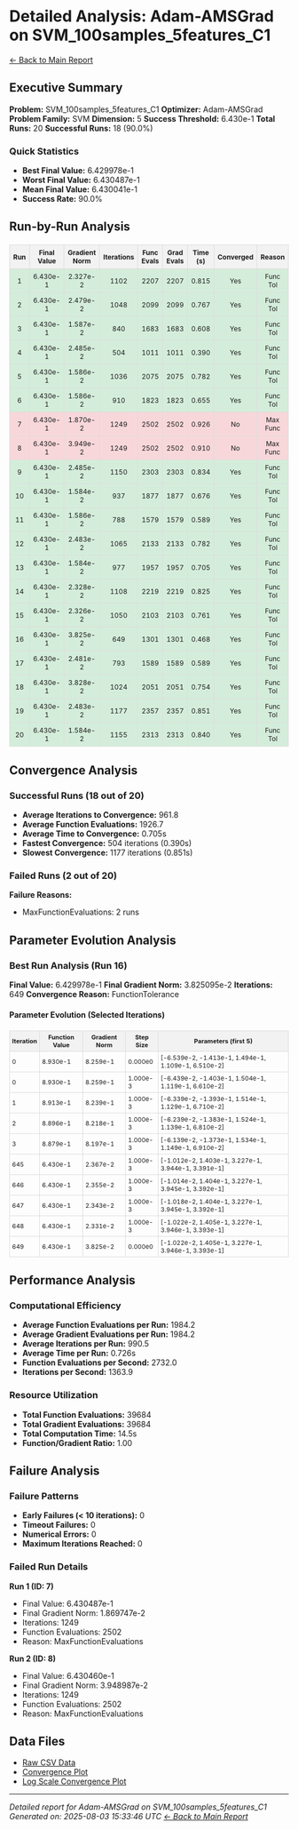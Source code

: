 # Detailed Analysis: Adam-AMSGrad on SVM_100samples_5features_C1
[← Back to Main Report](benchmark_report.md)
## Executive Summary
**Problem:** SVM_100samples_5features_C1
**Optimizer:** Adam-AMSGrad
**Problem Family:** SVM
**Dimension:** 5
**Success Threshold:** 6.430e-1
**Total Runs:** 20
**Successful Runs:** 18 (90.0%)

### Quick Statistics
* **Best Final Value:** 6.429978e-1
* **Worst Final Value:** 6.430487e-1
* **Mean Final Value:** 6.430041e-1
* **Success Rate:** 90.0%


## Run-by-Run Analysis
<table style="border-collapse: collapse; width: 100%; margin: 20px 0; font-size: 12px;">
<tr style="background-color: #f2f2f2;">
<th style="border: 1px solid #ddd; padding: 6px; text-align: center;">Run</th>
<th style="border: 1px solid #ddd; padding: 6px; text-align: center;">Final Value</th>
<th style="border: 1px solid #ddd; padding: 6px; text-align: center;">Gradient Norm</th>
<th style="border: 1px solid #ddd; padding: 6px; text-align: center;">Iterations</th>
<th style="border: 1px solid #ddd; padding: 6px; text-align: center;">Func Evals</th>
<th style="border: 1px solid #ddd; padding: 6px; text-align: center;">Grad Evals</th>
<th style="border: 1px solid #ddd; padding: 6px; text-align: center;">Time (s)</th>
<th style="border: 1px solid #ddd; padding: 6px; text-align: center;">Converged</th>
<th style="border: 1px solid #ddd; padding: 6px; text-align: center;">Reason</th>
</tr>
<tr style="background-color: #d4edda;">
<td style="border: 1px solid #ddd; padding: 6px; text-align: center;">1</td>
<td style="border: 1px solid #ddd; padding: 6px; text-align: center;">6.430e-1</td>
<td style="border: 1px solid #ddd; padding: 6px; text-align: center;">2.327e-2</td>
<td style="border: 1px solid #ddd; padding: 6px; text-align: center;">1102</td>
<td style="border: 1px solid #ddd; padding: 6px; text-align: center;">2207</td>
<td style="border: 1px solid #ddd; padding: 6px; text-align: center;">2207</td>
<td style="border: 1px solid #ddd; padding: 6px; text-align: center;">0.815</td>
<td style="border: 1px solid #ddd; padding: 6px; text-align: center;">Yes</td>
<td style="border: 1px solid #ddd; padding: 6px; text-align: center;">Func Tol</td>
</tr>
<tr style="background-color: #d4edda;">
<td style="border: 1px solid #ddd; padding: 6px; text-align: center;">2</td>
<td style="border: 1px solid #ddd; padding: 6px; text-align: center;">6.430e-1</td>
<td style="border: 1px solid #ddd; padding: 6px; text-align: center;">2.479e-2</td>
<td style="border: 1px solid #ddd; padding: 6px; text-align: center;">1048</td>
<td style="border: 1px solid #ddd; padding: 6px; text-align: center;">2099</td>
<td style="border: 1px solid #ddd; padding: 6px; text-align: center;">2099</td>
<td style="border: 1px solid #ddd; padding: 6px; text-align: center;">0.767</td>
<td style="border: 1px solid #ddd; padding: 6px; text-align: center;">Yes</td>
<td style="border: 1px solid #ddd; padding: 6px; text-align: center;">Func Tol</td>
</tr>
<tr style="background-color: #d4edda;">
<td style="border: 1px solid #ddd; padding: 6px; text-align: center;">3</td>
<td style="border: 1px solid #ddd; padding: 6px; text-align: center;">6.430e-1</td>
<td style="border: 1px solid #ddd; padding: 6px; text-align: center;">1.587e-2</td>
<td style="border: 1px solid #ddd; padding: 6px; text-align: center;">840</td>
<td style="border: 1px solid #ddd; padding: 6px; text-align: center;">1683</td>
<td style="border: 1px solid #ddd; padding: 6px; text-align: center;">1683</td>
<td style="border: 1px solid #ddd; padding: 6px; text-align: center;">0.608</td>
<td style="border: 1px solid #ddd; padding: 6px; text-align: center;">Yes</td>
<td style="border: 1px solid #ddd; padding: 6px; text-align: center;">Func Tol</td>
</tr>
<tr style="background-color: #d4edda;">
<td style="border: 1px solid #ddd; padding: 6px; text-align: center;">4</td>
<td style="border: 1px solid #ddd; padding: 6px; text-align: center;">6.430e-1</td>
<td style="border: 1px solid #ddd; padding: 6px; text-align: center;">2.485e-2</td>
<td style="border: 1px solid #ddd; padding: 6px; text-align: center;">504</td>
<td style="border: 1px solid #ddd; padding: 6px; text-align: center;">1011</td>
<td style="border: 1px solid #ddd; padding: 6px; text-align: center;">1011</td>
<td style="border: 1px solid #ddd; padding: 6px; text-align: center;">0.390</td>
<td style="border: 1px solid #ddd; padding: 6px; text-align: center;">Yes</td>
<td style="border: 1px solid #ddd; padding: 6px; text-align: center;">Func Tol</td>
</tr>
<tr style="background-color: #d4edda;">
<td style="border: 1px solid #ddd; padding: 6px; text-align: center;">5</td>
<td style="border: 1px solid #ddd; padding: 6px; text-align: center;">6.430e-1</td>
<td style="border: 1px solid #ddd; padding: 6px; text-align: center;">1.586e-2</td>
<td style="border: 1px solid #ddd; padding: 6px; text-align: center;">1036</td>
<td style="border: 1px solid #ddd; padding: 6px; text-align: center;">2075</td>
<td style="border: 1px solid #ddd; padding: 6px; text-align: center;">2075</td>
<td style="border: 1px solid #ddd; padding: 6px; text-align: center;">0.782</td>
<td style="border: 1px solid #ddd; padding: 6px; text-align: center;">Yes</td>
<td style="border: 1px solid #ddd; padding: 6px; text-align: center;">Func Tol</td>
</tr>
<tr style="background-color: #d4edda;">
<td style="border: 1px solid #ddd; padding: 6px; text-align: center;">6</td>
<td style="border: 1px solid #ddd; padding: 6px; text-align: center;">6.430e-1</td>
<td style="border: 1px solid #ddd; padding: 6px; text-align: center;">1.586e-2</td>
<td style="border: 1px solid #ddd; padding: 6px; text-align: center;">910</td>
<td style="border: 1px solid #ddd; padding: 6px; text-align: center;">1823</td>
<td style="border: 1px solid #ddd; padding: 6px; text-align: center;">1823</td>
<td style="border: 1px solid #ddd; padding: 6px; text-align: center;">0.655</td>
<td style="border: 1px solid #ddd; padding: 6px; text-align: center;">Yes</td>
<td style="border: 1px solid #ddd; padding: 6px; text-align: center;">Func Tol</td>
</tr>
<tr style="background-color: #f8d7da;">
<td style="border: 1px solid #ddd; padding: 6px; text-align: center;">7</td>
<td style="border: 1px solid #ddd; padding: 6px; text-align: center;">6.430e-1</td>
<td style="border: 1px solid #ddd; padding: 6px; text-align: center;">1.870e-2</td>
<td style="border: 1px solid #ddd; padding: 6px; text-align: center;">1249</td>
<td style="border: 1px solid #ddd; padding: 6px; text-align: center;">2502</td>
<td style="border: 1px solid #ddd; padding: 6px; text-align: center;">2502</td>
<td style="border: 1px solid #ddd; padding: 6px; text-align: center;">0.926</td>
<td style="border: 1px solid #ddd; padding: 6px; text-align: center;">No</td>
<td style="border: 1px solid #ddd; padding: 6px; text-align: center;">Max Func</td>
</tr>
<tr style="background-color: #f8d7da;">
<td style="border: 1px solid #ddd; padding: 6px; text-align: center;">8</td>
<td style="border: 1px solid #ddd; padding: 6px; text-align: center;">6.430e-1</td>
<td style="border: 1px solid #ddd; padding: 6px; text-align: center;">3.949e-2</td>
<td style="border: 1px solid #ddd; padding: 6px; text-align: center;">1249</td>
<td style="border: 1px solid #ddd; padding: 6px; text-align: center;">2502</td>
<td style="border: 1px solid #ddd; padding: 6px; text-align: center;">2502</td>
<td style="border: 1px solid #ddd; padding: 6px; text-align: center;">0.910</td>
<td style="border: 1px solid #ddd; padding: 6px; text-align: center;">No</td>
<td style="border: 1px solid #ddd; padding: 6px; text-align: center;">Max Func</td>
</tr>
<tr style="background-color: #d4edda;">
<td style="border: 1px solid #ddd; padding: 6px; text-align: center;">9</td>
<td style="border: 1px solid #ddd; padding: 6px; text-align: center;">6.430e-1</td>
<td style="border: 1px solid #ddd; padding: 6px; text-align: center;">2.485e-2</td>
<td style="border: 1px solid #ddd; padding: 6px; text-align: center;">1150</td>
<td style="border: 1px solid #ddd; padding: 6px; text-align: center;">2303</td>
<td style="border: 1px solid #ddd; padding: 6px; text-align: center;">2303</td>
<td style="border: 1px solid #ddd; padding: 6px; text-align: center;">0.834</td>
<td style="border: 1px solid #ddd; padding: 6px; text-align: center;">Yes</td>
<td style="border: 1px solid #ddd; padding: 6px; text-align: center;">Func Tol</td>
</tr>
<tr style="background-color: #d4edda;">
<td style="border: 1px solid #ddd; padding: 6px; text-align: center;">10</td>
<td style="border: 1px solid #ddd; padding: 6px; text-align: center;">6.430e-1</td>
<td style="border: 1px solid #ddd; padding: 6px; text-align: center;">1.584e-2</td>
<td style="border: 1px solid #ddd; padding: 6px; text-align: center;">937</td>
<td style="border: 1px solid #ddd; padding: 6px; text-align: center;">1877</td>
<td style="border: 1px solid #ddd; padding: 6px; text-align: center;">1877</td>
<td style="border: 1px solid #ddd; padding: 6px; text-align: center;">0.676</td>
<td style="border: 1px solid #ddd; padding: 6px; text-align: center;">Yes</td>
<td style="border: 1px solid #ddd; padding: 6px; text-align: center;">Func Tol</td>
</tr>
<tr style="background-color: #d4edda;">
<td style="border: 1px solid #ddd; padding: 6px; text-align: center;">11</td>
<td style="border: 1px solid #ddd; padding: 6px; text-align: center;">6.430e-1</td>
<td style="border: 1px solid #ddd; padding: 6px; text-align: center;">1.586e-2</td>
<td style="border: 1px solid #ddd; padding: 6px; text-align: center;">788</td>
<td style="border: 1px solid #ddd; padding: 6px; text-align: center;">1579</td>
<td style="border: 1px solid #ddd; padding: 6px; text-align: center;">1579</td>
<td style="border: 1px solid #ddd; padding: 6px; text-align: center;">0.589</td>
<td style="border: 1px solid #ddd; padding: 6px; text-align: center;">Yes</td>
<td style="border: 1px solid #ddd; padding: 6px; text-align: center;">Func Tol</td>
</tr>
<tr style="background-color: #d4edda;">
<td style="border: 1px solid #ddd; padding: 6px; text-align: center;">12</td>
<td style="border: 1px solid #ddd; padding: 6px; text-align: center;">6.430e-1</td>
<td style="border: 1px solid #ddd; padding: 6px; text-align: center;">2.483e-2</td>
<td style="border: 1px solid #ddd; padding: 6px; text-align: center;">1065</td>
<td style="border: 1px solid #ddd; padding: 6px; text-align: center;">2133</td>
<td style="border: 1px solid #ddd; padding: 6px; text-align: center;">2133</td>
<td style="border: 1px solid #ddd; padding: 6px; text-align: center;">0.782</td>
<td style="border: 1px solid #ddd; padding: 6px; text-align: center;">Yes</td>
<td style="border: 1px solid #ddd; padding: 6px; text-align: center;">Func Tol</td>
</tr>
<tr style="background-color: #d4edda;">
<td style="border: 1px solid #ddd; padding: 6px; text-align: center;">13</td>
<td style="border: 1px solid #ddd; padding: 6px; text-align: center;">6.430e-1</td>
<td style="border: 1px solid #ddd; padding: 6px; text-align: center;">1.584e-2</td>
<td style="border: 1px solid #ddd; padding: 6px; text-align: center;">977</td>
<td style="border: 1px solid #ddd; padding: 6px; text-align: center;">1957</td>
<td style="border: 1px solid #ddd; padding: 6px; text-align: center;">1957</td>
<td style="border: 1px solid #ddd; padding: 6px; text-align: center;">0.705</td>
<td style="border: 1px solid #ddd; padding: 6px; text-align: center;">Yes</td>
<td style="border: 1px solid #ddd; padding: 6px; text-align: center;">Func Tol</td>
</tr>
<tr style="background-color: #d4edda;">
<td style="border: 1px solid #ddd; padding: 6px; text-align: center;">14</td>
<td style="border: 1px solid #ddd; padding: 6px; text-align: center;">6.430e-1</td>
<td style="border: 1px solid #ddd; padding: 6px; text-align: center;">2.328e-2</td>
<td style="border: 1px solid #ddd; padding: 6px; text-align: center;">1108</td>
<td style="border: 1px solid #ddd; padding: 6px; text-align: center;">2219</td>
<td style="border: 1px solid #ddd; padding: 6px; text-align: center;">2219</td>
<td style="border: 1px solid #ddd; padding: 6px; text-align: center;">0.825</td>
<td style="border: 1px solid #ddd; padding: 6px; text-align: center;">Yes</td>
<td style="border: 1px solid #ddd; padding: 6px; text-align: center;">Func Tol</td>
</tr>
<tr style="background-color: #d4edda;">
<td style="border: 1px solid #ddd; padding: 6px; text-align: center;">15</td>
<td style="border: 1px solid #ddd; padding: 6px; text-align: center;">6.430e-1</td>
<td style="border: 1px solid #ddd; padding: 6px; text-align: center;">2.326e-2</td>
<td style="border: 1px solid #ddd; padding: 6px; text-align: center;">1050</td>
<td style="border: 1px solid #ddd; padding: 6px; text-align: center;">2103</td>
<td style="border: 1px solid #ddd; padding: 6px; text-align: center;">2103</td>
<td style="border: 1px solid #ddd; padding: 6px; text-align: center;">0.761</td>
<td style="border: 1px solid #ddd; padding: 6px; text-align: center;">Yes</td>
<td style="border: 1px solid #ddd; padding: 6px; text-align: center;">Func Tol</td>
</tr>
<tr style="background-color: #d4edda;">
<td style="border: 1px solid #ddd; padding: 6px; text-align: center;">16</td>
<td style="border: 1px solid #ddd; padding: 6px; text-align: center;">6.430e-1</td>
<td style="border: 1px solid #ddd; padding: 6px; text-align: center;">3.825e-2</td>
<td style="border: 1px solid #ddd; padding: 6px; text-align: center;">649</td>
<td style="border: 1px solid #ddd; padding: 6px; text-align: center;">1301</td>
<td style="border: 1px solid #ddd; padding: 6px; text-align: center;">1301</td>
<td style="border: 1px solid #ddd; padding: 6px; text-align: center;">0.468</td>
<td style="border: 1px solid #ddd; padding: 6px; text-align: center;">Yes</td>
<td style="border: 1px solid #ddd; padding: 6px; text-align: center;">Func Tol</td>
</tr>
<tr style="background-color: #d4edda;">
<td style="border: 1px solid #ddd; padding: 6px; text-align: center;">17</td>
<td style="border: 1px solid #ddd; padding: 6px; text-align: center;">6.430e-1</td>
<td style="border: 1px solid #ddd; padding: 6px; text-align: center;">2.481e-2</td>
<td style="border: 1px solid #ddd; padding: 6px; text-align: center;">793</td>
<td style="border: 1px solid #ddd; padding: 6px; text-align: center;">1589</td>
<td style="border: 1px solid #ddd; padding: 6px; text-align: center;">1589</td>
<td style="border: 1px solid #ddd; padding: 6px; text-align: center;">0.589</td>
<td style="border: 1px solid #ddd; padding: 6px; text-align: center;">Yes</td>
<td style="border: 1px solid #ddd; padding: 6px; text-align: center;">Func Tol</td>
</tr>
<tr style="background-color: #d4edda;">
<td style="border: 1px solid #ddd; padding: 6px; text-align: center;">18</td>
<td style="border: 1px solid #ddd; padding: 6px; text-align: center;">6.430e-1</td>
<td style="border: 1px solid #ddd; padding: 6px; text-align: center;">3.828e-2</td>
<td style="border: 1px solid #ddd; padding: 6px; text-align: center;">1024</td>
<td style="border: 1px solid #ddd; padding: 6px; text-align: center;">2051</td>
<td style="border: 1px solid #ddd; padding: 6px; text-align: center;">2051</td>
<td style="border: 1px solid #ddd; padding: 6px; text-align: center;">0.754</td>
<td style="border: 1px solid #ddd; padding: 6px; text-align: center;">Yes</td>
<td style="border: 1px solid #ddd; padding: 6px; text-align: center;">Func Tol</td>
</tr>
<tr style="background-color: #d4edda;">
<td style="border: 1px solid #ddd; padding: 6px; text-align: center;">19</td>
<td style="border: 1px solid #ddd; padding: 6px; text-align: center;">6.430e-1</td>
<td style="border: 1px solid #ddd; padding: 6px; text-align: center;">2.483e-2</td>
<td style="border: 1px solid #ddd; padding: 6px; text-align: center;">1177</td>
<td style="border: 1px solid #ddd; padding: 6px; text-align: center;">2357</td>
<td style="border: 1px solid #ddd; padding: 6px; text-align: center;">2357</td>
<td style="border: 1px solid #ddd; padding: 6px; text-align: center;">0.851</td>
<td style="border: 1px solid #ddd; padding: 6px; text-align: center;">Yes</td>
<td style="border: 1px solid #ddd; padding: 6px; text-align: center;">Func Tol</td>
</tr>
<tr style="background-color: #d4edda;">
<td style="border: 1px solid #ddd; padding: 6px; text-align: center;">20</td>
<td style="border: 1px solid #ddd; padding: 6px; text-align: center;">6.430e-1</td>
<td style="border: 1px solid #ddd; padding: 6px; text-align: center;">1.584e-2</td>
<td style="border: 1px solid #ddd; padding: 6px; text-align: center;">1155</td>
<td style="border: 1px solid #ddd; padding: 6px; text-align: center;">2313</td>
<td style="border: 1px solid #ddd; padding: 6px; text-align: center;">2313</td>
<td style="border: 1px solid #ddd; padding: 6px; text-align: center;">0.840</td>
<td style="border: 1px solid #ddd; padding: 6px; text-align: center;">Yes</td>
<td style="border: 1px solid #ddd; padding: 6px; text-align: center;">Func Tol</td>
</tr>
</table>

## Convergence Analysis

### Successful Runs (18 out of 20)

* **Average Iterations to Convergence:** 961.8
* **Average Function Evaluations:** 1926.7
* **Average Time to Convergence:** 0.705s
* **Fastest Convergence:** 504 iterations (0.390s)
* **Slowest Convergence:** 1177 iterations (0.851s)

### Failed Runs (2 out of 20)

**Failure Reasons:**
- MaxFunctionEvaluations: 2 runs

## Parameter Evolution Analysis

### Best Run Analysis (Run 16)
**Final Value:** 6.429978e-1
**Final Gradient Norm:** 3.825095e-2
**Iterations:** 649
**Convergence Reason:** FunctionTolerance

#### Parameter Evolution (Selected Iterations)

<table style="border-collapse: collapse; width: 100%; margin: 20px 0; font-size: 11px;">
<tr style="background-color: #f2f2f2;">
<th style="border: 1px solid #ddd; padding: 4px;">Iteration</th>
<th style="border: 1px solid #ddd; padding: 4px;">Function Value</th>
<th style="border: 1px solid #ddd; padding: 4px;">Gradient Norm</th>
<th style="border: 1px solid #ddd; padding: 4px;">Step Size</th>
<th style="border: 1px solid #ddd; padding: 4px;">Parameters (first 5)</th>
</tr>
<tr><td style="border: 1px solid #ddd; padding: 4px;">0</td><td style="border: 1px solid #ddd; padding: 4px;">8.930e-1</td><td style="border: 1px solid #ddd; padding: 4px;">8.259e-1</td><td style="border: 1px solid #ddd; padding: 4px;">0.000e0</td><td style="border: 1px solid #ddd; padding: 4px;">[-6.539e-2, -1.413e-1, 1.494e-1, 1.109e-1, 6.510e-2]</td></tr>
<tr><td style="border: 1px solid #ddd; padding: 4px;">0</td><td style="border: 1px solid #ddd; padding: 4px;">8.930e-1</td><td style="border: 1px solid #ddd; padding: 4px;">8.259e-1</td><td style="border: 1px solid #ddd; padding: 4px;">1.000e-3</td><td style="border: 1px solid #ddd; padding: 4px;">[-6.439e-2, -1.403e-1, 1.504e-1, 1.119e-1, 6.610e-2]</td></tr>
<tr><td style="border: 1px solid #ddd; padding: 4px;">1</td><td style="border: 1px solid #ddd; padding: 4px;">8.913e-1</td><td style="border: 1px solid #ddd; padding: 4px;">8.239e-1</td><td style="border: 1px solid #ddd; padding: 4px;">1.000e-3</td><td style="border: 1px solid #ddd; padding: 4px;">[-6.339e-2, -1.393e-1, 1.514e-1, 1.129e-1, 6.710e-2]</td></tr>
<tr><td style="border: 1px solid #ddd; padding: 4px;">2</td><td style="border: 1px solid #ddd; padding: 4px;">8.896e-1</td><td style="border: 1px solid #ddd; padding: 4px;">8.218e-1</td><td style="border: 1px solid #ddd; padding: 4px;">1.000e-3</td><td style="border: 1px solid #ddd; padding: 4px;">[-6.239e-2, -1.383e-1, 1.524e-1, 1.139e-1, 6.810e-2]</td></tr>
<tr><td style="border: 1px solid #ddd; padding: 4px;">3</td><td style="border: 1px solid #ddd; padding: 4px;">8.879e-1</td><td style="border: 1px solid #ddd; padding: 4px;">8.197e-1</td><td style="border: 1px solid #ddd; padding: 4px;">1.000e-3</td><td style="border: 1px solid #ddd; padding: 4px;">[-6.139e-2, -1.373e-1, 1.534e-1, 1.149e-1, 6.910e-2]</td></tr>
<tr><td style="border: 1px solid #ddd; padding: 4px;">645</td><td style="border: 1px solid #ddd; padding: 4px;">6.430e-1</td><td style="border: 1px solid #ddd; padding: 4px;">2.367e-2</td><td style="border: 1px solid #ddd; padding: 4px;">1.000e-3</td><td style="border: 1px solid #ddd; padding: 4px;">[-1.012e-2, 1.403e-1, 3.227e-1, 3.944e-1, 3.391e-1]</td></tr>
<tr><td style="border: 1px solid #ddd; padding: 4px;">646</td><td style="border: 1px solid #ddd; padding: 4px;">6.430e-1</td><td style="border: 1px solid #ddd; padding: 4px;">2.355e-2</td><td style="border: 1px solid #ddd; padding: 4px;">1.000e-3</td><td style="border: 1px solid #ddd; padding: 4px;">[-1.014e-2, 1.404e-1, 3.227e-1, 3.945e-1, 3.392e-1]</td></tr>
<tr><td style="border: 1px solid #ddd; padding: 4px;">647</td><td style="border: 1px solid #ddd; padding: 4px;">6.430e-1</td><td style="border: 1px solid #ddd; padding: 4px;">2.343e-2</td><td style="border: 1px solid #ddd; padding: 4px;">1.000e-3</td><td style="border: 1px solid #ddd; padding: 4px;">[-1.018e-2, 1.404e-1, 3.227e-1, 3.945e-1, 3.392e-1]</td></tr>
<tr><td style="border: 1px solid #ddd; padding: 4px;">648</td><td style="border: 1px solid #ddd; padding: 4px;">6.430e-1</td><td style="border: 1px solid #ddd; padding: 4px;">2.331e-2</td><td style="border: 1px solid #ddd; padding: 4px;">1.000e-3</td><td style="border: 1px solid #ddd; padding: 4px;">[-1.022e-2, 1.405e-1, 3.227e-1, 3.946e-1, 3.393e-1]</td></tr>
<tr><td style="border: 1px solid #ddd; padding: 4px;">649</td><td style="border: 1px solid #ddd; padding: 4px;">6.430e-1</td><td style="border: 1px solid #ddd; padding: 4px;">3.825e-2</td><td style="border: 1px solid #ddd; padding: 4px;">0.000e0</td><td style="border: 1px solid #ddd; padding: 4px;">[-1.022e-2, 1.405e-1, 3.227e-1, 3.946e-1, 3.393e-1]</td></tr>
</table>

## Performance Analysis

### Computational Efficiency
- **Average Function Evaluations per Run:** 1984.2
- **Average Gradient Evaluations per Run:** 1984.2
- **Average Iterations per Run:** 990.5
- **Average Time per Run:** 0.726s
- **Function Evaluations per Second:** 2732.0
- **Iterations per Second:** 1363.9
### Resource Utilization
- **Total Function Evaluations:** 39684
- **Total Gradient Evaluations:** 39684
- **Total Computation Time:** 14.5s
- **Function/Gradient Ratio:** 1.00
## Failure Analysis

### Failure Patterns
- **Early Failures (< 10 iterations):** 0
- **Timeout Failures:** 0
- **Numerical Errors:** 0
- **Maximum Iterations Reached:** 0
### Failed Run Details

**Run 1 (ID: 7)**
- Final Value: 6.430487e-1
- Final Gradient Norm: 1.869747e-2
- Iterations: 1249
- Function Evaluations: 2502
- Reason: MaxFunctionEvaluations

**Run 2 (ID: 8)**
- Final Value: 6.430460e-1
- Final Gradient Norm: 3.948987e-2
- Iterations: 1249
- Function Evaluations: 2502
- Reason: MaxFunctionEvaluations



## Data Files
* [Raw CSV Data](../data/problems/SVM_100samples_5features_C1_results.csv)
* [Convergence Plot](../plots/SVM_100samples_5features_C1.png)
* [Log Scale Convergence Plot](../plots/SVM_100samples_5features_C1_log.png)


---
*Detailed report for Adam-AMSGrad on SVM_100samples_5features_C1*
*Generated on: 2025-08-03 15:33:46 UTC*
*[← Back to Main Report](../benchmark_report.md)*
